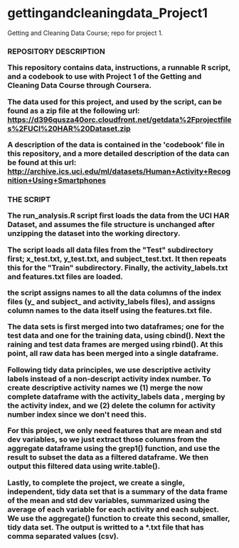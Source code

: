 gettingandcleaningdata_Project1
===============================

Getting and Cleaning Data Course; repo for project 1.

<h3>REPOSITORY DESCRIPTION

This repository contains data, instructions, a runnable R script, and a codebook to use with Project 1 of the Getting and Cleaning Data Course through Coursera. 

The data used for this project, and used by the script, can be found as a zip file at the following url:
https://d396qusza40orc.cloudfront.net/getdata%2Fprojectfiles%2FUCI%20HAR%20Dataset.zip 

A description of the data is contained in the 'codebook' file in this repository, and a more detailed description of the data can be found at this url:
http://archive.ics.uci.edu/ml/datasets/Human+Activity+Recognition+Using+Smartphones 


<h3>THE SCRIPT

The run_analysis.R script first loads the data from the UCI HAR Dataset, and assumes the file structure is unchanged after unzipping the dataset into the working directory.

The script loads all data files from the "Test" subdirectory first; x_test.txt, y_test.txt, and subject_test.txt. It then repeats this for the "Train" subdirectory. Finally, the activity_labels.txt and features.txt files are loaded.

the script assigns names to all the data columns of the index files (y_ and subject_ and activity_labels files), and assigns column names to the data itself using the features.txt file.

The data sets is first merged into two dataframes; one for the test data and one for the training data, using cbind(). Next the raining and test data frames are merged using rbind(). At this point, all raw data has been merged into a single dataframe.

Following tidy data principles, we use descriptive activity labels instead of a non-descript activity index number. To create descriptive activity names we (1) merge the now complete dataframe with the activity_labels data , merging by the activity index, and we (2) delete the column for activity number index since we don't need this.

For this project, we only need features that are mean and std dev variables, so we just extract those columns from the aggregate dataframe using the grep1() function, and use the result to subset the data as a filtered dataframe. We then output this filtered data using write.table().

Lastly, to complete the project, we create a single, independent, tidy data set that is a summary of the data frame of the mean and std dev variables, summarized using the average of each variable for each activity and each subject. We use the aggregate() function to create this second, smaller, tidy data set. The output is writted to a *.txt file that has comma separated values (csv).
